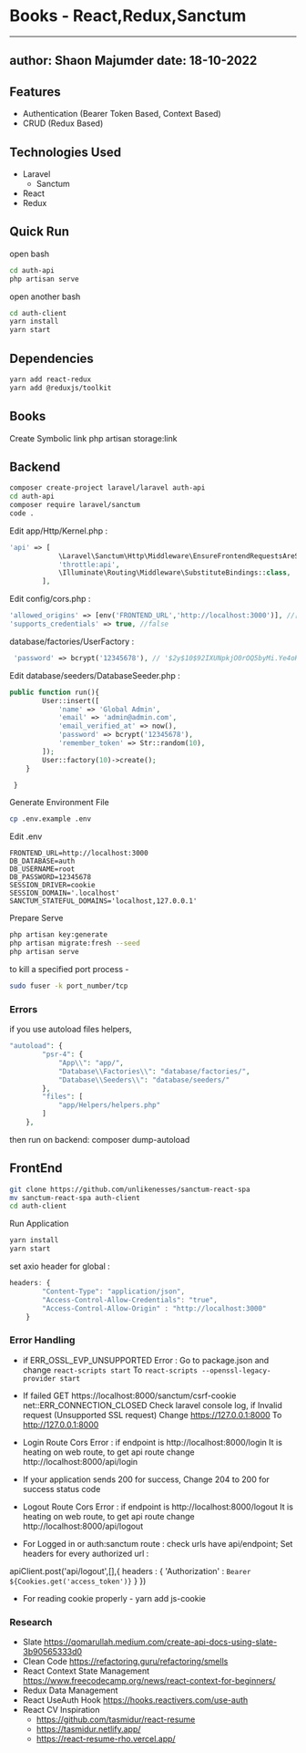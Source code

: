 # Books - React,Redux,Sanctum
---
author: Shaon Majumder
date: 18-10-2022
---

## Features
- Authentication (Bearer Token Based, Context Based)
- CRUD (Redux Based)

## Technologies Used
- Laravel
    * Sanctum
- React
- Redux

## Quick Run
open bash
```bash
cd auth-api
php artisan serve
```
open another bash
```bash
cd auth-client
yarn install
yarn start
```

## Dependencies
```bash
yarn add react-redux
yarn add @reduxjs/toolkit
```

## Books
Create Symbolic link
php artisan storage:link

## Backend 
```bash
composer create-project laravel/laravel auth-api
cd auth-api
composer require laravel/sanctum
code .
```
Edit app/Http/Kernel.php :
```php
'api' => [
            \Laravel\Sanctum\Http\Middleware\EnsureFrontendRequestsAreStateful::class,
            'throttle:api',
            \Illuminate\Routing\Middleware\SubstituteBindings::class,
        ],
```

Edit config/cors.php :
```php
'allowed_origins' => [env('FRONTEND_URL','http://localhost:3000')], //['*']
'supports_credentials' => true, //false
```

database/factories/UserFactory :
```php
​ 'password' => bcrypt('12345678'), // '$2y$10$92IXUNpkjO0rOQ5byMi.Ye4oKoEa3Ro9llC/.og/at2.uheWG/igi', // password
```

Edit database/seeders/DatabaseSeeder.php :
```php
public function run(){
        User::insert([
            'name' => 'Global Admin',
            'email' => 'admin@admin.com',
            'email_verified_at' => now(),
            'password' => bcrypt('12345678'),        
            'remember_token' => Str::random(10),
        ]);   
        User::factory(10)->create();
    }

​ }
```
Generate Environment File
```bash
cp .env.example .env
```

Edit .env
```env
FRONTEND_URL=http://localhost:3000
DB_DATABASE=auth
DB_USERNAME=root
DB_PASSWORD=12345678
SESSION_DRIVER=cookie
SESSION_DOMAIN='.localhost'
SANCTUM_STATEFUL_DOMAINS='localhost,127.0.0.1'
```

Prepare Serve
```bash
php artisan key:generate
php artisan migrate:fresh --seed
php artisan serve
```

to kill a specified port process - 
```bash
sudo fuser -k port_number/tcp
```

### Errors
if you use autoload files helpers,
```php
"autoload": {
        "psr-4": {
            "App\\": "app/",
            "Database\\Factories\\": "database/factories/",
            "Database\\Seeders\\": "database/seeders/"
        },
        "files": [
            "app/Helpers/helpers.php"
        ]
    },
```
then run on backend:
composer dump-autoload

## FrontEnd
```bash
git clone https://github.com/unlikenesses/sanctum-react-spa 
mv sanctum-react-spa auth-client
cd auth-client
```

Run Application
```bash
yarn install
yarn start
```

set axio header for global :
```javascript
headers: {
        "Content-Type": "application/json",
        "Access-Control-Allow-Credentials": "true",
        "Access-Control-Allow-Origin" : "http://localhost:3000"
    }
```



### Error Handling
- if ERR_OSSL_EVP_UNSUPPORTED Error :
Go to package.json and change
`react-scripts start`
To
`react-scripts --openssl-legacy-provider start`

- If failed  GET https://localhost:8000/sanctum/csrf-cookie net::ERR_CONNECTION_CLOSED
Check laravel console log, if Invalid request (Unsupported SSL request)
Change 
https://127.0.0.1:8000
To
http://127.0.0.1:8000

- Login Route Cors Error :
if endpoint is http://localhost:8000/login
It is heating on web route, to get api route
change  http://localhost:8000/api/login

- If your application sends 200 for success, Change 204 to 200 for success status code

- Logout Route Cors Error :
if endpoint is http://localhost:8000/logout
It is heating on web route, to get api route
change  http://localhost:8000/api/logout

- For Logged in or auth:sanctum route :
check urls have api/endpoint; Set headers for every authorized url :

apiClient.post('api/logout',[],{
      headers : {
        'Authorization' : `Bearer ${Cookies.get('access_token')}`
      }
    })
- For reading cookie properly -
yarn add js-cookie



### Research
- Slate
https://qomarullah.medium.com/create-api-docs-using-slate-3b90565333d0
- Clean Code
https://refactoring.guru/refactoring/smells
- React Context State Management
https://www.freecodecamp.org/news/react-context-for-beginners/
- Redux Data Management
- React UseAuth Hook
https://hooks.reactivers.com/use-auth
- React CV Inspiration
    * https://github.com/tasmidur/react-resume
    * https://tasmidur.netlify.app/
    * https://react-resume-rho.vercel.app/